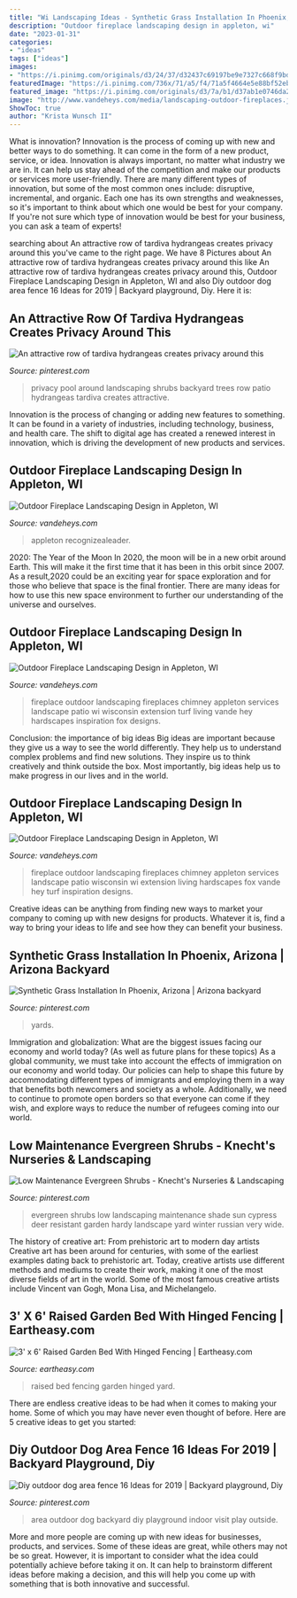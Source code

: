 ```yaml
---
title: "Wi Landscaping Ideas - Synthetic Grass Installation In Phoenix, Arizona"
description: "Outdoor fireplace landscaping design in appleton, wi"
date: "2023-01-31"
categories:
- "ideas"
tags: ["ideas"]
images:
- "https://i.pinimg.com/originals/d3/24/37/d32437c69197be9e7327c668f9bd72a3.jpg"
featuredImage: "https://i.pinimg.com/736x/71/a5/f4/71a5f4664e5e88bf52ebf8a844c56ab2--large-white-shrubs.jpg"
featured_image: "https://i.pinimg.com/originals/d3/7a/b1/d37ab1e0746da2741f542538c40cecc0.jpg"
image: "http://www.vandeheys.com/media/landscaping-outdoor-fireplaces.jpg"
ShowToc: true
author: "Krista Wunsch II"
---
```



What is innovation?
Innovation is the process of coming up with new and better ways to do something. It can come in the form of a new product, service, or idea. Innovation is always important, no matter what industry we are in. It can help us stay ahead of the competition and make our products or services more user-friendly.
There are many different types of innovation, but some of the most common ones include: disruptive, incremental, and organic. Each one has its own strengths and weaknesses, so it's important to think about which one would be best for your company. If you're not sure which type of innovation would be best for your business, you can ask a team of experts!

	

		
searching about An attractive row of tardiva hydrangeas creates privacy around this you've came to the right page. We have 8 Pictures about An attractive row of tardiva hydrangeas creates privacy around this like An attractive row of tardiva hydrangeas creates privacy around this, Outdoor Fireplace Landscaping Design in Appleton, WI and also Diy outdoor dog area fence 16 Ideas for 2019 | Backyard playground, Diy. Here it is:
		
    
## An Attractive Row Of Tardiva Hydrangeas Creates Privacy Around This

<img loading=lazy src="https://i.pinimg.com/736x/71/a5/f4/71a5f4664e5e88bf52ebf8a844c56ab2--large-white-shrubs.jpg" onerror="this.onerror=null;this.src='https://tse4.mm.bing.net/th?id=OIP.dB6LIMM20lgBC7SotUdgFQHaEK&amp;pid=15.1';" alt="An attractive row of tardiva hydrangeas creates privacy around this">

_Source: pinterest.com_

>privacy pool around landscaping shrubs backyard trees row patio hydrangeas tardiva creates attractive. 

	

Innovation is the process of changing or adding new features to something. It can be found in a variety of industries, including technology, business, and health care. The shift to digital age has created a renewed interest in innovation, which is driving the development of new products and services.

    
## Outdoor Fireplace Landscaping Design In Appleton, WI

<img loading=lazy src="https://www.vandeheys.com/wp-content/gallery/outdoor-fireplaces/01.11.2018-Outdoor-Fireplace-Edited02.jpg" onerror="this.onerror=null;this.src='https://tse2.mm.bing.net/th?id=OIP.ydkQR92xxNeDRIqsyd5hJgHaFj&amp;pid=15.1';" alt="Outdoor Fireplace Landscaping Design in Appleton, WI">

_Source: vandeheys.com_

>appleton recognizealeader. 

	

2020: The Year of the Moon
In 2020, the moon will be in a new orbit around Earth. This will make it the first time that it has been in this orbit since 2007. As a result,2020 could be an exciting year for space exploration and for those who believe that space is the final frontier. There are many ideas for how to use this new space environment to further our understanding of the universe and ourselves.

    
## Outdoor Fireplace Landscaping Design In Appleton, WI

<img loading=lazy src="https://www.vandeheys.com/wp-content/gallery/outdoor-fireplaces/outdoor-fireplaces-02.jpg" onerror="this.onerror=null;this.src='https://tse4.mm.bing.net/th?id=OIP.OjdyQEgv5Jdsv0YujEM4ogHaE8&amp;pid=15.1';" alt="Outdoor Fireplace Landscaping Design in Appleton, WI">

_Source: vandeheys.com_

>fireplace outdoor landscaping fireplaces chimney appleton services landscape patio wi wisconsin extension turf living vande hey hardscapes inspiration fox designs. 

	

Conclusion: the importance of big ideas
Big ideas are important because they give us a way to see the world differently. They help us to understand complex problems and find new solutions. They inspire us to think creatively and think outside the box. Most importantly, big ideas help us to make progress in our lives and in the world.

    
## Outdoor Fireplace Landscaping Design In Appleton, WI

<img loading=lazy src="http://www.vandeheys.com/media/landscaping-outdoor-fireplaces.jpg" onerror="this.onerror=null;this.src='https://tse1.mm.bing.net/th?id=OIP.XOPMht1bPDc-1T6MxYgECgHaE8&amp;pid=15.1';" alt="Outdoor Fireplace Landscaping Design in Appleton, WI">

_Source: vandeheys.com_

>fireplace outdoor landscaping fireplaces chimney appleton services landscape patio wisconsin wi extension living hardscapes fox vande hey turf inspiration designs. 

	

Creative ideas can be anything from finding new ways to market your company to coming up with new designs for products. Whatever it is, find a way to bring your ideas to life and see how they can benefit your business.

    
## Synthetic Grass Installation In Phoenix, Arizona | Arizona Backyard

<img loading=lazy src="https://i.pinimg.com/originals/d3/7a/b1/d37ab1e0746da2741f542538c40cecc0.jpg" onerror="this.onerror=null;this.src='https://tse2.mm.bing.net/th?id=OIP.wJJ68YiU6w7McAuc22quhQHaFj&amp;pid=15.1';" alt="Synthetic Grass Installation In Phoenix, Arizona | Arizona backyard">

_Source: pinterest.com_

>yards. 

	

Immigration and globalization: What are the biggest issues facing our economy and world today? (As well as future plans for these topics)
As a global community, we must take into account the effects of immigration on our economy and world today. Our policies can help to shape this future by accommodating different types of immigrants and employing them in a way that benefits both newcomers and society as a whole. Additionally, we need to continue to promote open borders so that everyone can come if they wish, and explore ways to reduce the number of refugees coming into our world.

    
## Low Maintenance Evergreen Shrubs - Knecht&#039;s Nurseries &amp; Landscaping

<img loading=lazy src="https://i.pinimg.com/originals/d3/24/37/d32437c69197be9e7327c668f9bd72a3.jpg" onerror="this.onerror=null;this.src='https://tse2.mm.bing.net/th?id=OIP.TTAwWOVPCEoLXrg8jsPRgQHaFj&amp;pid=15.1';" alt="Low Maintenance Evergreen Shrubs - Knecht&#039;s Nurseries &amp; Landscaping">

_Source: pinterest.com_

>evergreen shrubs low landscaping maintenance shade sun cypress deer resistant garden hardy landscape yard winter russian very wide. 

	

The history of creative art: From prehistoric art to modern day artists
Creative art has been around for centuries, with some of the earliest examples dating back to prehistoric art. Today, creative artists use different methods and mediums to create their work, making it one of the most diverse fields of art in the world. Some of the most famous creative artists include Vincent van Gogh, Mona Lisa, and Michelangelo.

    
## 3&#039; X 6&#039; Raised Garden Bed With Hinged Fencing | Eartheasy.com

<img loading=lazy src="https://cdn11.bigcommerce.com/s-j602wc6a/images/stencil/1024x1024/products/6600/23757/raised-bed-hinged-fencing-w_1__07059.1502809356.jpg?c=2" onerror="this.onerror=null;this.src='https://tse2.mm.bing.net/th?id=OIP.anoxxBL7gZolwHRYAL7TeQHaGU&amp;pid=15.1';" alt="3&#039; x 6&#039; Raised Garden Bed With Hinged Fencing | Eartheasy.com">

_Source: eartheasy.com_

>raised bed fencing garden hinged yard. 

	

There are endless creative ideas to be had when it comes to making your home. Some of which you may have never even thought of before. Here are 5 creative ideas to get you started:

    
## Diy Outdoor Dog Area Fence 16 Ideas For 2019 | Backyard Playground, Diy

<img loading=lazy src="https://i.pinimg.com/736x/93/02/e4/9302e49565922c9c8fc01cbc2ceacba5.jpg" onerror="this.onerror=null;this.src='https://tse2.mm.bing.net/th?id=OIP.UJ9R-XFoQMp7icafdixfGgAAAA&amp;pid=15.1';" alt="Diy outdoor dog area fence 16 Ideas for 2019 | Backyard playground, Diy">

_Source: pinterest.com_

>area outdoor dog backyard diy playground indoor visit play outside. 

	

More and more people are coming up with new ideas for businesses, products, and services. Some of these ideas are great, while others may not be so great. However, it is important to consider what the idea could potentially achieve before taking it on. It can help to brainstorm different ideas before making a decision, and this will help you come up with something that is both innovative and successful.

